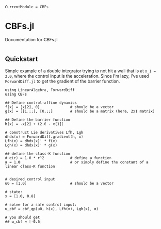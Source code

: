 ```@meta
CurrentModule = CBFs
```
# CBFs.jl

Documentation for CBFs.jl


```@contents
```


## Quickstart

Simple example of a double integrator trying to not hit a wall that is at ``x_1 = 2.0``, where the control input is the acceleration. Since I'm lazy, I've used `ForwardDiff.jl` to get the gradient of the barrier function.  

```
using LinearAlgebra, ForwardDiff
using CBFs
  
## Define control-affine dynamics
f(x) = [x[2], 0]              # should be a vector
g(x) = [[1.;;], [0.;;]        # should be a matrix (here, 2x1 matrix)

## Define the barrier function
h(x) = -x[2] + (2.0 - x[1])

# construct Lie derivatives Lfh, Lgh
dhdx(x) = ForwardDiff.gradient(h, x)
Lfh(x) = dhdx(x)' * f(x)
Lgh(x) = dhdx(x)' * g(x)

## define the class-K function
# α(r) = 1.0 * r^2            # define a function
α = 1.0                       # or simply define the constant of a linear class-K function


# desired control input
u0 = [1.0]                    # should be a vector 

# state:
x = [1.0, 0.8]
  
# solve for a safe control input:
u_cbf = cbf_qp(u0, h(x), Lfh(x), Lgh(x), α)

# you should get
## u_cbf ≈ [-0.6]
```






